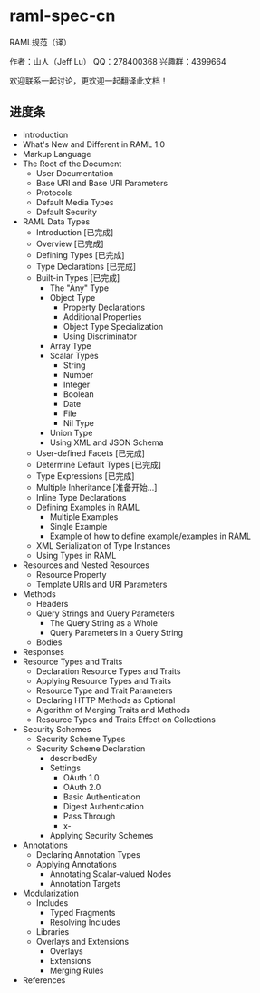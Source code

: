 # raml-spec-cn
RAML规范（译）

作者：山人（Jeff Lu）
QQ：278400368
兴趣群：4399664

欢迎联系一起讨论，更欢迎一起翻译此文档！



## 进度条

* Introduction
* What's New and Different in RAML 1.0
* Markup Language
* The Root of the Document
	* User Documentation
	* Base URI and Base URI Parameters
	* Protocols
	* Default Media Types
	* Default Security
* RAML Data Types
	* Introduction [已完成]
	* Overview [已完成]
	* Defining Types [已完成]
	* Type Declarations [已完成]
	* Built-in Types [已完成]
		* The "Any" Type
		* Object Type
			* Property Declarations 
			* Additional Properties
			* Object Type Specialization
			* Using Discriminator
		* Array Type
		* Scalar Types
			* String
			* Number
			* Integer
			* Boolean
			* Date
			* File
			* Nil Type
		* Union Type
		* Using XML and JSON Schema
	* User-defined Facets [已完成]
	* Determine Default Types [已完成]
	* Type Expressions [已完成]
	* Multiple Inheritance [准备开始...]
	* Inline Type Declarations
	* Defining Examples in RAML
		* Multiple Examples
		* Single Example
		* Example of how to define example/examples in RAML
	* XML Serialization of Type Instances
	* Using Types in RAML
* Resources and Nested Resources
	* Resource Property
	* Template URIs and URI Parameters
* Methods
	* Headers
	* Query Strings and Query Parameters
		* The Query String as a Whole
		* Query Parameters in a Query String
	* Bodies
* Responses
* Resource Types and Traits
	* Declaration Resource Types and Traits
	* Applying Resource Types and Traits
	* Resource Type and Trait Parameters
	* Declaring HTTP Methods as Optional
	* Algorithm of Merging Traits and Methods
	* Resource Types and Traits Effect on Collections
* Security Schemes
	* Security Scheme Types
	* Security Scheme Declaration
		* describedBy
		* Settings
			* OAuth 1.0
			* OAuth 2.0
			* Basic Authentication
			* Digest Authentication
			* Pass Through
			* x-<other>
		* Applying Security Schemes
* Annotations
	* Declaring Annotation Types
	* Applying Annotations
		* Annotating Scalar-valued Nodes
		* Annotation Targets
* Modularization
	* Includes
		* Typed Fragments
		* Resolving Includes
	* Libraries
	* Overlays and Extensions
		* Overlays
		* Extensions
		* Merging Rules
* References